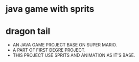 # java game with sprits

# dragon tail


- AN JAVA GAME PROJECT BASE ON SUPER MARIO.
- A PART OF FIRST DEGRE PROJECT.
- THIS PROJECT USE SPRITS AND ANIMATION AS IT'S BASE.
